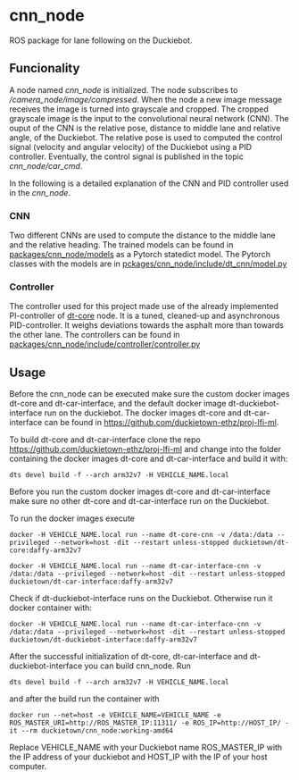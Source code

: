 # cnn_node

ROS package for lane following on the Duckiebot. 

## Funcionality
A node named _cnn_node_ is initialized. The node subscribes to _/camera_node/image/compressed_. When the node a new image message receives the image is turned into grayscale and cropped. The cropped grayscale image is the input to the convolutional neural network (CNN). The ouput of the CNN is the relative pose, distance to middle lane and relative angle, of the Duckiebot. The relative pose is used to computed the control signal (velocity and angular velocity) of the Duckiebot using a PID controller. Eventually, the control signal is published in the topic _cnn_node/car_cmd_.

In the following is a detailed explanation of the CNN and PID controller used in the _cnn_node_.

### CNN
Two different CNNs are used to compute the distance to the middle lane and the relative heading. The trained models can be found in [packages/cnn_node/models](packages/cnn_node/models) as a Pytorch statedict model. The Pytorch classes with the models are in [pckages/cnn_node/include/dt_cnn/model.py](packages/cnn_node/include/dt_cnn/model.py)



### Controller
The controller used for this project made use of the already implemented PI-controller of [dt-core](https://github.com/duckietown/dt-core/tree/daffy/packages/lane_control) node. It is a tuned, cleaned-up and asynchronous PID-controller. It weighs deviations towards the asphalt more than towards the other lane.
The controllers can be found in [packages/cnn_node/include/controller/controller.py](packages/cnn_node/include/controller/controller.py)


## Usage
Before the cnn_node can be executed make sure the custom docker images dt-core and dt-car-interface, and the default docker image dt-duckiebot-interface run on the duckiebot. The docker images dt-core and dt-car-interface can be found in https://github.com/duckietown-ethz/proj-lfi-ml.

To build dt-core and dt-car-interface clone the repo https://github.com/duckietown-ethz/proj-lfi-ml and change into the folder containing the docker images dt-core and dt-car-interface and build it with:

```
dts devel build -f --arch arm32v7 -H VEHICLE_NAME.local
```
Before you run the custom docker images dt-core and dt-car-interface make sure no other dt-core and dt-car-interface run on the Duckiebot.

To run the docker images execute
```
docker -H VEHICLE_NAME.local run --name dt-core-cnn -v /data:/data --privileged --network=host -dit --restart unless-stopped duckietown/dt-core:daffy-arm32v7
```
```
docker -H VEHICLE_NAME.local run --name dt-car-interface-cnn -v /data:/data --privileged --network=host -dit --restart unless-stopped duckietown/dt-car-interface:daffy-arm32v7
```
Check if dt-duckiebot-interface runs on the Duckiebot. Otherwise run it docker container with:
```
docker -H VEHICLE_NAME.local run --name dt-car-interface-cnn -v /data:/data --privileged --network=host -dit --restart unless-stopped duckietown/dt-duckiebot-interface:daffy-arm32v7
```

After the successful initialization of dt-core, dt-car-interface and dt-duckiebot-interface you can build cnn_node. Run 
```
dts devel build -f --arch arm32v7 -H VEHICLE_NAME.local
```
and after the build run the container with
```
docker run --net=host -e VEHICLE_NAME=VEHICLE_NAME -e ROS_MASTER_URI=http://ROS_MASTER_IP:11311/ -e ROS_IP=http://HOST_IP/ -it --rm duckietown/cnn_node:working-amd64
```
Replace VEHICLE_NAME with your Duckiebot name ROS_MASTER_IP with the IP address of your duckiebot and HOST_IP with the IP of your host computer.

